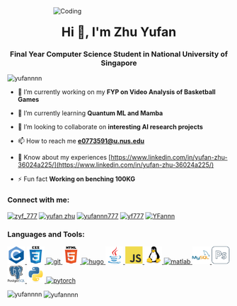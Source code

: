 <img align="right" alt="Coding" width="400" src="https://raw.githubusercontent.com/TheDudeThatCode/TheDudeThatCode/master/Assets/Designer.gif">

<h1 align="center">Hi 👋, I'm Zhu Yufan</h1>
<h3 align="center">Final Year Computer Science Student in National University of Singapore</h3>

<p align="left"> <img src="https://komarev.com/ghpvc/?username=yufannnn&label=Profile%20views&color=0e75b6&style=flat" alt="yufannnn" /> </p>

- 🔭 I’m currently working on my **FYP on Video Analysis of Basketball Games**

- 🌱 I’m currently learning **Quantum ML and Mamba**

- 👯 I’m looking to collaborate on **interesting AI research projects**

- 📫 How to reach me **e0773591@u.nus.edu**

- 📄 Know about my experiences [https://www.linkedin.com/in/yufan-zhu-36024a225/](https://www.linkedin.com/in/yufan-zhu-36024a225/)

- ⚡ Fun fact **Working on benching 100KG**

<h3 align="left">Connect with me:</h3>
<p align="left">
<a href="https://twitter.com/zyf_777" target="blank"><img align="center" src="https://raw.githubusercontent.com/rahuldkjain/github-profile-readme-generator/master/src/images/icons/Social/twitter.svg" alt="zyf_777" height="30" width="40" /></a>
<a href="https://linkedin.com/in/yufan zhu" target="blank"><img align="center" src="https://raw.githubusercontent.com/rahuldkjain/github-profile-readme-generator/master/src/images/icons/Social/linked-in-alt.svg" alt="yufan zhu" height="30" width="40" /></a>
<a href="https://instagram.com/yufannn777" target="blank"><img align="center" src="https://raw.githubusercontent.com/rahuldkjain/github-profile-readme-generator/master/src/images/icons/Social/instagram.svg" alt="yufannn777" height="30" width="40" /></a>
<a href="https://www.leetcode.com/yf777" target="blank"><img align="center" src="https://raw.githubusercontent.com/rahuldkjain/github-profile-readme-generator/master/src/images/icons/Social/leet-code.svg" alt="yf777" height="30" width="40" /></a>
<a href="https://discord.gg/YFannn" target="blank"><img align="center" src="https://raw.githubusercontent.com/rahuldkjain/github-profile-readme-generator/master/src/images/icons/Social/discord.svg" alt="YFannn" height="30" width="40" /></a>
</p>

<h3 align="left">Languages and Tools:</h3>
<p align="left"> <a href="https://www.cprogramming.com/" target="_blank" rel="noreferrer"> <img src="https://raw.githubusercontent.com/devicons/devicon/master/icons/c/c-original.svg" alt="c" width="40" height="40"/> </a> <a href="https://www.w3schools.com/css/" target="_blank" rel="noreferrer"> <img src="https://raw.githubusercontent.com/devicons/devicon/master/icons/css3/css3-original-wordmark.svg" alt="css3" width="40" height="40"/> </a> <a href="https://git-scm.com/" target="_blank" rel="noreferrer"> <img src="https://www.vectorlogo.zone/logos/git-scm/git-scm-icon.svg" alt="git" width="40" height="40"/> </a> <a href="https://www.w3.org/html/" target="_blank" rel="noreferrer"> <img src="https://raw.githubusercontent.com/devicons/devicon/master/icons/html5/html5-original-wordmark.svg" alt="html5" width="40" height="40"/> </a> <a href="https://gohugo.io/" target="_blank" rel="noreferrer"> <img src="https://api.iconify.design/logos-hugo.svg" alt="hugo" width="40" height="40"/> </a> <a href="https://www.java.com" target="_blank" rel="noreferrer"> <img src="https://raw.githubusercontent.com/devicons/devicon/master/icons/java/java-original.svg" alt="java" width="40" height="40"/> </a> <a href="https://developer.mozilla.org/en-US/docs/Web/JavaScript" target="_blank" rel="noreferrer"> <img src="https://raw.githubusercontent.com/devicons/devicon/master/icons/javascript/javascript-original.svg" alt="javascript" width="40" height="40"/> </a> <a href="https://www.linux.org/" target="_blank" rel="noreferrer"> <img src="https://raw.githubusercontent.com/devicons/devicon/master/icons/linux/linux-original.svg" alt="linux" width="40" height="40"/> </a> <a href="https://www.mathworks.com/" target="_blank" rel="noreferrer"> <img src="https://upload.wikimedia.org/wikipedia/commons/2/21/Matlab_Logo.png" alt="matlab" width="40" height="40"/> </a> <a href="https://www.mysql.com/" target="_blank" rel="noreferrer"> <img src="https://raw.githubusercontent.com/devicons/devicon/master/icons/mysql/mysql-original-wordmark.svg" alt="mysql" width="40" height="40"/> </a> <a href="https://www.photoshop.com/en" target="_blank" rel="noreferrer"> <img src="https://raw.githubusercontent.com/devicons/devicon/master/icons/photoshop/photoshop-line.svg" alt="photoshop" width="40" height="40"/> </a> <a href="https://www.postgresql.org" target="_blank" rel="noreferrer"> <img src="https://raw.githubusercontent.com/devicons/devicon/master/icons/postgresql/postgresql-original-wordmark.svg" alt="postgresql" width="40" height="40"/> </a> <a href="https://www.python.org" target="_blank" rel="noreferrer"> <img src="https://raw.githubusercontent.com/devicons/devicon/master/icons/python/python-original.svg" alt="python" width="40" height="40"/> </a> <a href="https://pytorch.org/" target="_blank" rel="noreferrer"> <img src="https://www.vectorlogo.zone/logos/pytorch/pytorch-icon.svg" alt="pytorch" width="40" height="40"/> </a> </p>

<p><img align="left" src="https://github-readme-stats.vercel.app/api/top-langs?username=yufannnn&show_icons=true&locale=en&layout=compact" alt="yufannnn" /></p>

<p>&nbsp;<img align="center" src="https://github-readme-stats.vercel.app/api?username=yufannnn&show_icons=true&locale=en" alt="yufannnn" /></p>
